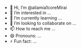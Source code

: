 - 👋 Hi, I’m @aliamia1coreMirai
- 👀 I’m interested in ...
- 🌱 I’m currently learning ...
- 💞️ I’m looking to collaborate on ...
- 📫 How to reach me ...
- 😄 Pronouns: ...
- ⚡ Fun fact: ...

<!---
aliamia1coreMirai/aliamia1coreMirai is a ✨ special ✨ repository because its `README.md` (this file) appears on your GitHub profile.
You can click the Preview link to take a look at your changes.
--->
